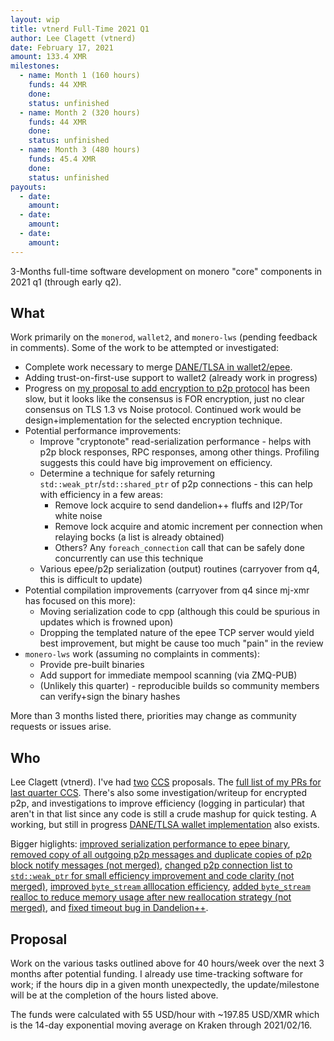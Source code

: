 ```yaml
---
layout: wip
title: vtnerd Full-Time 2021 Q1
author: Lee Clagett (vtnerd)
date: February 17, 2021
amount: 133.4 XMR
milestones:
  - name: Month 1 (160 hours)
    funds: 44 XMR
    done:
    status: unfinished
  - name: Month 2 (320 hours)
    funds: 44 XMR
    done:
    status: unfinished
  - name: Month 3 (480 hours)
    funds: 45.4 XMR
    done:
    status: unfinished
payouts:
  - date:
    amount:
  - date:
    amount:
  - date:
    amount:
---
```


3-Months full-time software development on monero "core" components in 2021 q1 (through early q2).

## What
Work primarily on the `monerod`, `wallet2`, and `monero-lws` (pending feedback in comments). Some of the work to be attempted or investigated:

  - Complete work necessary to merge [DANE/TLSA in wallet2/epee](https://github.com/vtnerd/monero/tree/improve/dane_tlsa).
  - Adding trust-on-first-use support to wallet2 (already work in progress)
  - Progress on [my proposal to add encryption to p2p protocol](https://github.com/monero-project/monero/issues/7078) has been slow, but it looks like the consensus is FOR encryption, just no clear consensus on TLS 1.3 vs Noise protocol. Continued work would be design+implementation for the selected encryption technique.
  - Potential performance improvements:
    - Improve "cryptonote" read-serialization performance - helps with p2p block responses, RPC responses, among other things. Profiling suggests this could have big improvement on efficiency.
    - Determine a technique for safely returning `std::weak_ptr`/`std::shared_ptr` of p2p connections - this can help with efficiency in a few areas:
      - Remove lock acquire to send dandelion++ fluffs and I2P/Tor white noise
      - Remove lock acquire and atomic increment per connection when relaying bocks (a list is already obtained)
      - Others? Any `foreach_connection` call that can be safely done concurrently can use this technique
    - Various epee/p2p serialization (output) routines (carryover from q4, this is difficult to update)
  - Potential compilation improvements (carryover from q4 since mj-xmr has focused on this more):
    - Moving serialization code to cpp (although this could be spurious in updates which is frowned upon)
    - Dropping the templated nature of the epee TCP server would yield best improvement, but might be cause too much "pain" in the review
  - `monero-lws` work (assuming no complaints in comments):
    - Provide pre-built binaries
    - Add support for immediate mempool scanning (via ZMQ-PUB)
    - (Unlikely this quarter) - reproducible builds so community members can verify+sign the binary hashes

More than 3 months listed there, priorities may change as community requests or issues arise.

## Who

Lee Clagett (vtnerd). I've had [two](https://ccs.getmonero.org/proposals/vtnerd-tor-tx-broadcasting.html) [CCS](https://ccs.getmonero.org/proposals/vtnerd-2020-q4.html) proposals. The [full list of my PRs for last quarter CCS](https://github.com/monero-project/monero/pulls?q=is%3Apr+author%3Avtnerd+created%3A%3E2020-10-27). There's also some investigation/writeup for encrypted p2p, and investigations to improve efficiency (logging in particular) that aren't in that list since any code is still a crude mashup for quick testing. A working, but still in progress [DANE/TLSA wallet implementation](https://github.com/vtnerd/monero/tree/improve/dane_tlsa) also exists.

Bigger higlights: [improved serialization performance to epee binary](https://github.com/monero-project/monero/pull/7009), [removed copy of all outgoing p2p messages and duplicate copies of p2p block notify messages (not merged)](https://github.com/monero-project/monero/pull/7136), [changed p2p connection list to `std::weak_ptr` for small efficiency improvement and code clarity (not merged)](https://github.com/monero-project/monero/pull/7345), [improved `byte_stream` alllocation efficiency](https://github.com/monero-project/monero/pull/7003), [added `byte_stream` realloc to reduce memory usage after new reallocation strategy (not merged)](https://github.com/monero-project/monero/pull/7005), and [fixed timeout bug in Dandelion++](https://github.com/monero-project/monero/pull/7021).

## Proposal

Work on the various tasks outlined above for 40 hours/week over the next 3 months after potential funding. I already use time-tracking software for work; if the hours dip in a given month unexpectedly, the update/milestone will be at the completion of the hours listed above.

The funds were calculated with 55 USD/hour with ~197.85 USD/XMR which is the 14-day exponential moving average on Kraken through 2021/02/16.
